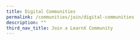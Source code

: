 ```yaml
---
title: Digital Communities
permalink: /communities/join/digital-communities
description: ""
third_nav_title: Join a LearnX Community
---
```

